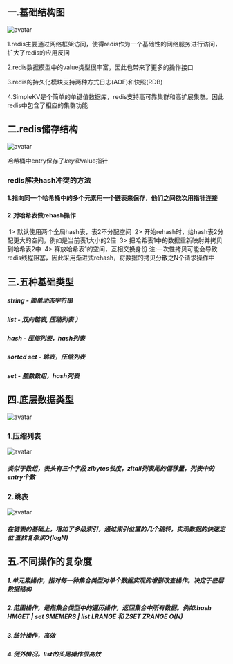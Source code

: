 
## 一.基础结构图

![avatar](https://image-stu.oss-cn-beijing.aliyuncs.com/86252C90-F2C5-41D4-959E-5EB7236C975C.png)

1.redis主要通过网络框架访问，使得redis作为一个基础性的网络服务进行访问，扩大了redis的应用反问

2.redis数据模型中的value类型很丰富，因此也带来了更多的操作接口

3.redis的持久化模块支持两种方式日志(AOF)和快照(RDB)

4.SimpleKV是个简单的单键值数据库，redis支持高可靠集群和高扩展集群。因此redis中包含了相应的集群功能

## 二.redis储存结构

![avatar](https://image-stu.oss-cn-beijing.aliyuncs.com/B57E2474-7FF8-4D70-A166-7CB45FA84F26.png)

哈希桶中entry保存了*key和*value指针

### redis解决hash冲突的方法
#### 1.指向同一个哈希桶中的多个元素用一个链表来保存，他们之间依次用指针连接

#### 2.对哈希表做rehash操作
​    1> 默认使用两个全局hash表，表2不分配空间
​    2> 开始rehash时，给hash表2分配更大的空间，例如是当前表1大小的2倍
​    3> 把哈希表1中的数据重新映射并拷贝到哈希表2中
​    4> 释放哈希表1的空间，互相交换身份
​    注:一次性拷贝可能会导致redis线程阻塞，因此采用渐进式rehash，将数据的拷贝分散之N个请求操作中


## 三.五种基础类型

##### string - 简单动态字符串

##### list - 双向链表, 压缩列表 ）

##### hash - 压缩列表，hash列表

##### sorted set - 跳表，压缩列表

##### set - 整数数组，hash列表

## 四.底层数据类型
![avatar](https://image-stu.oss-cn-beijing.aliyuncs.com/40058058-3EAF-4346-885C-45826C421011.png)
### 1.压缩列表
![avatar](https://image-stu.oss-cn-beijing.aliyuncs.com/B43A1ED2-CE6E-4BED-A349-79806929C3BD.png)
##### 类似于数组，表头有三个字段 zlbytes长度，zltail列表尾的偏移量，列表中的entry个数

### 2.跳表
![avatar](https://image-stu.oss-cn-beijing.aliyuncs.com/C8D6963A-A681-4F1F-BAE9-4FF2554FCD0B.png)
##### 在链表的基础上，增加了多级索引，通过索引位置的几个跳转，实现数据的快速定位 查找复杂读O(logN)

## 五.不同操作的复杂度

##### 1.单元素操作，指对每一种集合类型对单个数据实现的增删改查操作。决定于底层数据结构
##### 2.范围操作，是指集合类型中的遍历操作，返回集合中所有数据。例如:hash HMGET | set SMEMERS | list LRANGE 和 ZSET ZRANGE O(N)
##### 3.统计操作，高效
##### 4.例外情况。list的头尾操作很高效

